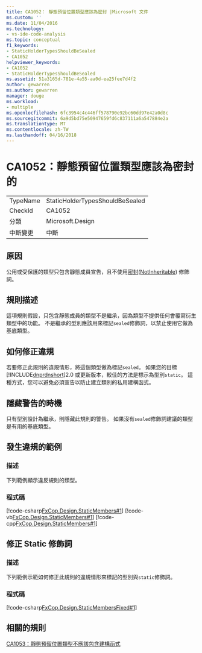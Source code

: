 ```yaml
---
title: CA1052： 靜態預留位置類型應該為密封 |Microsoft 文件
ms.custom: ''
ms.date: 11/04/2016
ms.technology:
- vs-ide-code-analysis
ms.topic: conceptual
f1_keywords:
- StaticHolderTypesShouldBeSealed
- CA1052
helpviewer_keywords:
- CA1052
- StaticHolderTypesShouldBeSealed
ms.assetid: 51a3165d-781e-4a55-aa0d-ea25fee7d4f2
author: gewarren
ms.author: gewarren
manager: douge
ms.workload:
- multiple
ms.openlocfilehash: 6fc3954c4c446ff578790e92bc60dd97e42a0d8c
ms.sourcegitcommit: 6a9d5bd75e50947659fd6c837111a6a547884e2a
ms.translationtype: MT
ms.contentlocale: zh-TW
ms.lasthandoff: 04/16/2018
---
```

# <a name="ca1052-static-holder-types-should-be-sealed"></a>CA1052：靜態預留位置類型應該為密封的
|||  
|-|-|  
|TypeName|StaticHolderTypesShouldBeSealed|  
|CheckId|CA1052|  
|分類|Microsoft.Design|  
|中斷變更|中斷|  
  
## <a name="cause"></a>原因  
 公用或受保護的類型只包含靜態成員宣告，且不使用[密封](/dotnet/csharp/language-reference/keywords/sealed)([NotInheritable](/dotnet/visual-basic/language-reference/modifiers/notinheritable)) 修飾詞。  
  
## <a name="rule-description"></a>規則描述  
 這項規則假設，只包含靜態成員的類型不是繼承，因為類型不提供任何會覆寫衍生類型中的功能。 不是繼承的型別應該用來標記`sealed`修飾詞，以禁止使用它做為基底類型。  
  
## <a name="how-to-fix-violations"></a>如何修正違規  
 若要修正此規則的違規情形，將這個類型做為標記`sealed`。 如果您的目標[!INCLUDE[dnprdnshort](../code-quality/includes/dnprdnshort_md.md)]2.0 或更新版本，較佳的方法是標示為型別`static`。 這種方式，您可以避免必須宣告以防止建立類別的私用建構函式。  
  
## <a name="when-to-suppress-warnings"></a>隱藏警告的時機  
 只有型別設計為繼承，則隱藏此規則的警告。 如果沒有`sealed`修飾詞建議的類型是有用的基底類型。  
  
## <a name="example-of-a-violation"></a>發生違規的範例  
  
### <a name="description"></a>描述  
 下列範例顯示違反規則的類型。  
  
### <a name="code"></a>程式碼  
 [!code-csharp[FxCop.Design.StaticMembers#1](../code-quality/codesnippet/CSharp/ca1052-static-holder-types-should-be-sealed_1.cs)]
 [!code-vb[FxCop.Design.StaticMembers#1](../code-quality/codesnippet/VisualBasic/ca1052-static-holder-types-should-be-sealed_1.vb)]
 [!code-cpp[FxCop.Design.StaticMembers#1](../code-quality/codesnippet/CPP/ca1052-static-holder-types-should-be-sealed_1.cpp)]  
  
## <a name="fix-with-the-static-modifier"></a>修正 Static 修飾詞  
  
### <a name="description"></a>描述  
 下列範例示範如何修正此規則的違規情形來標記的型別與`static`修飾詞。  
  
### <a name="code"></a>程式碼  
 [!code-csharp[FxCop.Design.StaticMembersFixed#1](../code-quality/codesnippet/CSharp/ca1052-static-holder-types-should-be-sealed_2.cs)]  
  
## <a name="related-rules"></a>相關的規則  
 [CA1053：靜態預留位置類型不應該包含建構函式](../code-quality/ca1053-static-holder-types-should-not-have-constructors.md)
